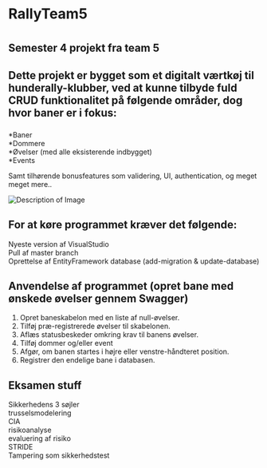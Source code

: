 <h1><strong>RallyTeam5</strong><h1/>
<h2>Semester 4 projekt fra team 5</h2>

## Dette projekt er bygget som et digitalt værtkøj til hunderally-klubber, ved at kunne tilbyde fuld CRUD funktionalitet på følgende områder, dog hvor baner er i fokus:<h3/>

*Baner<br>
*Dommere <br>
*Øvelser (med alle eksisterende indbygget) <br>
*Events

Samt tilhørende bonusfeatures som validering, UI, authentication, og meget meget mere..

 <img src="https://i.imgur.com/IpXcJfn.png" alt="Description of Image">

## For at køre programmet kræver det følgende:
Nyeste version af VisualStudio <br>
Pull af master branch <br>
Oprettelse af EntityFramework database (add-migration & update-database)

## Anvendelse af programmet (opret bane med ønskede øvelser gennem Swagger)
1. Opret baneskabelon med en liste af null-øvelser.
2. Tilføj præ-registrerede øvelser til skabelonen.
3. Aflæs statusbeskeder omkring krav til banens øvelser.
4. Tilføj dommer og/eller event
5. Afgør, om banen startes i højre eller venstre-håndteret position.
6. Registrer den endelige bane i databasen.
   


## Eksamen stuff
Sikkerhedens 3 søjler <br> trusselsmodelering <br> CIA <br> risikoanalyse <br> evaluering af risiko <br> STRIDE <br> Tampering som sikkerhedstest
